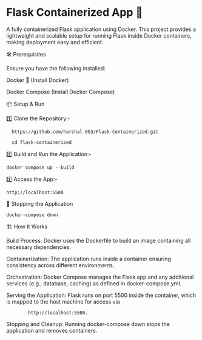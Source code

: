 # Flask Containerized App 🐳
A fully containerized Flask application using Docker. This project provides a lightweight and scalable setup for running Flask inside Docker containers, making deployment easy and efficient.

  🛠️ Prerequisites

   Ensure you have the following installed:

   Docker 🐳 (Install Docker)

   Docker Compose (Install Docker Compose)

📦 Setup & Run

1️⃣ Clone the Repository:-

      https://github.com/harshal-003/Flask-Containerized.git
      
      cd flask-containerized

2️⃣ Build and Run the Application:-

    docker compose up --build

3️⃣ Access the App:-

    http://localhost:5500

🔧 Stopping the Application

    docker-compose down

🏗️ How It Works

  Build Process: Docker uses the Dockerfile to build an image containing all necessary dependencies.

  Containerization: The application runs inside a container ensuring consistency across different environments.

   Orchestration: Docker Compose manages the Flask app and any additional services (e.g., database, caching) as defined in docker-compose.yml.

  Serving the Application: Flask runs on port 5500 inside the container, which is mapped to the host machine for access via 
          
            http://localhost:5500.

   Stopping and Cleanup: Running docker-compose down stops the application and removes containers.

   


